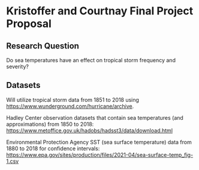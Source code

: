 # Kristoffer and Courtnay Final Project Proposal

## Research Question
Do sea temperatures have an effect on tropical storm frequency and severity?

## Datasets
Will utilize tropical storm data from 1851 to 2018 using https://www.wunderground.com/hurricane/archive.

Hadley Center observation datasets that contain sea temperatures (and approximations) from 1850 to 2018: https://www.metoffice.gov.uk/hadobs/hadsst3/data/download.html

Environmental Protection Agency SST (sea surface temperature) data from 1880 to 2018 for confidence intervals: https://www.epa.gov/sites/production/files/2021-04/sea-surface-temp_fig-1.csv 

